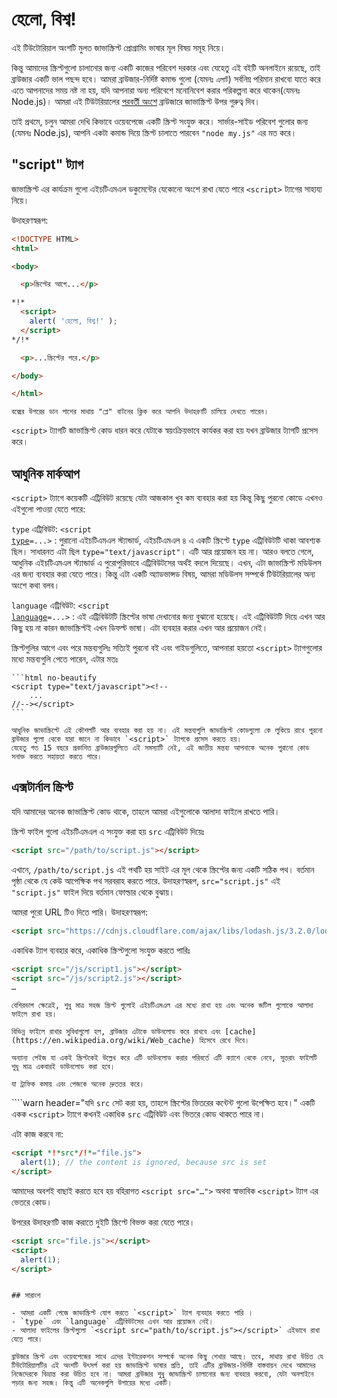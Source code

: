 # হেলো, বিশ্ব!

এই টিউটোরিয়াল অংশটি মুলত জাভাস্ক্রিপ্ট প্রোগ্রামিং ভাষার মূল বিষয় সমূহ নিয়ে।

কিন্তু আমাদের স্ক্রিপ্টগুলো চালানোর জন্য একটি কাজের পরিবেশ দরকার এবং যেহেতু এই বইটি অনলাইনে রয়েছে, তাই ব্রাউজার একটি ভাল পছন্দ হবে। আমরা ব্রাউজার-নির্দিষ্ট কমান্ড গুলো (যেমনঃ `এলার্ট`) সর্বনিম্ন পরিমান রাখবো যাতে করে এতে আপনাদের সময় নষ্ট না হয়, যদি আপনারা অন্য পরিবেশে মনোনিবেশ করার পরিকল্পনা করে থাকেন(যেমনঃ Node.js)। আমরা এই টিউটরিয়ালের [পরবর্তী অংশে](/ui) ব্রাউজারে জাভাস্ক্রিপ্ট উপর গুরুত্ব দিব। 

তাই প্রথমে, চলুন আমরা দেখি কিভাবে ওয়েবপেজে একটি স্ক্রিপ্ট সংযুক্ত করে। সার্ভার-সাইড পরিবেশ গুলোর জন্য (যেমনঃ Node.js), আপনি একটা কমান্ড দিয়ে  স্ক্রিপ্ট চালাতে পারবেন `"node my.js"` এর মত করে। 


## "script" ট্যাগ

জাভাস্ক্রিপ্ট এর কার্যক্রম গুলো এইচটিএমএল ডকুমেন্টের যেকোনো অংশে রাখা যেতে পারে `<script>` ট্যাগের সাহায্য নিয়ে। 

উদাহরণস্বরূপ:

```html run height=100
<!DOCTYPE HTML>
<html>

<body>

  <p>স্ক্রিপ্টের আগে...</p>

*!*
  <script>
    alert( 'হেলো, বিশ্ব!' );
  </script>
*/!*

  <p>...স্ক্রিপ্টের পরে.</p>

</body>

</html>
```

```online
বক্সের উপরের ডান পাশের মাথায় "প্লে" বাটনের ক্লিক করে আপনি উদাহরণটি চালিয়ে দেখতে পারেন।
```

`<script>` ট্যাগটি জাভাস্ক্রিপ্ট কোড ধারন করে  যেটাকে স্বয়ংক্রিয়ভাবে কার্যকর করা হয় যখন ব্রাউজার ট্যাগটি প্রসেস করে। 

## আধুনিক মার্কআপ

`<script>` ট্যাগে কয়েকটি এট্রিবিউট রয়েছে যেটা আজকাল খুব কম ব্যবহার করা হয় কিন্তু কিছু পুরনো কোডে এখনও এইগুলো পাওয়া যেতে পারে:

`type` এট্রিবিউট: <code>&lt;script <u>type</u>=...&gt;</code>
: পুরানো এইচটিএমএল স্ট্যান্ডার্ড, এইচটিএমএল ৪ এ একটি স্ক্রিপ্টে `type` এট্রিবিউটটি থাকা আবশ্যক ছিল।  সাধারনত এটা ছিল `type="text/javascript"`। এটি আর প্রয়োজন হয় না। আরও বলতে গেলে, আধুনিক এইচটিএমএল স্ট্যান্ডার্ড এ পুরোপুরিভাবে এট্রিবিউটসের অর্থই বদলে দিয়েছে। এখন, এটা জাভাস্ক্রিপ্ট মডিউলস এর জন্য ব্যবহার করা যেতে পারে। কিন্তু এটা একটি অ্যাডভান্সড বিষয়, আমরা মডিউলস সম্পর্কে টিউটরিয়ালের অন্য অংশে কথা বলব।

`language` এট্রিবিউট: <code>&lt;script <u>language</u>=...&gt;</code>
: এই এট্রিবিউটটি স্ক্রিপ্টের ভাষা দেখানোর জন্য বুঝানো হয়েছে।  এই এট্রিবিউটটি দিয়ে এখন আর কিছু হয় না কারন জাভাস্ক্রিপ্টই এখন ডিফল্ট ভাষা। এটা ব্যবহার করার এখন আর প্রয়োজন নেই।

স্ক্রিপ্টগুলির আগে এবং পরে মন্তব্যগুলিঃ 
সত্যিই পুরনো বই এবং গাইডগুলিতে, আপনারা হয়তো `<script>` ট্যাগগুলোর মধ্যে মন্তব্যগুলি পেতে পারেন, এটার মতঃ

    ```html no-beautify
    <script type="text/javascript"><!--
        ...
    //--></script>
    ```
    
    আধুনিক জাভাস্ক্রিপ্টে এই কৌশলটি আর ব্যবহার করা হয় না। এই মন্তব্যগুলি জাভাস্ক্রিপ্ট কোডগুলো কে লুকিয়ে রাখে পুরনো ব্রাউজার গুলো থেকে যারা জানে না কিভাবে `<script>` ট্যাগকে প্রসেস করতে হয়।
    যেহেতু গত 15 বছরে প্রকাশিত ব্রাউজারগুলিতে এই সমস্যাটি নেই, এই জাতীয় মন্তব্য আপনাকে অনেক পুরানো কোড সনাক্ত করতে সহায়তা করতে পারে।


## এক্সটার্নাল স্ক্রিপ্ট

যদি আমাদের অনেক জাভাস্ক্রিপ্ট কোড থাকে, তাহলে আমরা এইগুলোকে আলাদা ফাইলে রাখতে পারি।

স্ক্রিপ্ট ফাইল গুলো এইচটিএমএল এ সংযুক্ত করা হয় `src` এট্রিবিউট দিয়েঃ 

```html
<script src="/path/to/script.js"></script>
```

এখানে, `/path/to/script.js` এই পথটি হয় সাইট এর মূল থেকে স্ক্রিপ্টের জন্য একটি সঠিক পথ। বর্তমান পৃষ্ঠা থেকে যে কেউ আপেক্ষিক পথ সরবরাহ করতে পারে. উদাহরণস্বরূপ, `src="script.js"` এই `"script.js"` ফাইল দিয়ে বর্তমান ফোল্ডার থেকে বুঝায়। 

আমরা পুরো URL টিও দিতে পারি। উদাহরণস্বরূপ:

```html
<script src="https://cdnjs.cloudflare.com/ajax/libs/lodash.js/3.2.0/lodash.js"></script>
```

একাধিক ট্যাগ ব্যবহার করে, একাধিক স্ক্রিপ্টগুলো সংযুক্ত করতে পারিঃ

```html
<script src="/js/script1.js"></script>
<script src="/js/script2.js"></script>
…
```

```smart
বেশিরভাগ ক্ষেত্রেই, শুধু মাত্র সহজ স্ক্রিপ্ট গুলোই এইচটিএমএল এর মধ্যে রাখা হয় এবং অনেক জটিল গুলোকে আলাদা ফাইলে রাখা হয়।

বিভিন্ন ফাইলে রাখার সুবিধাগুলো হল, ব্রাউজার এটাকে ডাউনলোড করে রাখবে এবং [cache](https://en.wikipedia.org/wiki/Web_cache) হিসেবে রেখে দিবে।

অন্যান্য পেইজ যা একই স্ক্রিপ্টকেই উল্লেখ করে এটি ডাউনলোড করার পরিবর্তে এটি ক্যাশে থেকে নেবে, সুতরাং ফাইলটি শুধু মাত্র একবারই ডাউনলোড করা হবে।

যা ট্রাফিক কমায় এবং পেজকে অনেক দ্রুততর করে।
```

````warn header="যদি `src` সেট করা হয়, তাহলে স্ক্রিপ্টের ভিতরের কন্টেন্ট গুলো উপেক্ষিত হবে।"
একটি একক `<script>` ট্যাগে কখনই একাধিক `src` এট্রিবিউট এবং ভিতরে কোড থাকতে পারে না।

এটা কাজ করবে না:

```html
<script *!*src*/!*="file.js">
  alert(1); // the content is ignored, because src is set
</script>
```

আমাদের অবশই বাছাই করতে হবে হয় বহিরাগত `<script src="…">` অথবা স্বাভাবিক `<script>` ট্যাগ এর ভেতরে কোড।

উপরের উদাহরণটি কাজ করাতে দুইটি স্ক্রিপ্টে বিভক্ত করা যেতে পারে।

```html
<script src="file.js"></script>
<script>
  alert(1);
</script>
```
````

## সারাংশ

- আমরা একটি পেজে জাভাস্ক্রিপ্ট যোগ করতে `<script>` ট্যাগ ব্যবহার করতে পারি ।
- `type` এবং `language` এট্রিবিউটসের এখন আর প্রয়োজন নেই।
- আলাদা ফাইলের স্ক্রিপ্টগুলো `<script src="path/to/script.js"></script>` এইভাবে রাখা যেতে পারে।

ব্রাউজার স্ক্রিপ্ট এবং ওয়েবপেজের সাথে এদের ইন্টারেকশন সম্পর্কে অনেক কিছু শেখার আছে। তবে, মাথায় রাখা উচিত যে টিউটোরিয়ালটির এই অংশটি উৎসর্গ করা হয় জাভাস্ক্রিপ্ট ভাষার প্রতি, তাই এটির ব্রাউজার-নির্দিষ্ট বাস্তবায়ন দেখে আমাদের নিজেদেরকে বিভ্রান্ত করা উচিত হবে না। আমরা ব্রাউজার শুধু জাভাস্ক্রিপ্ট চালানোর জন্য ব্যবহার করবো, যেটা অনলাইনে পড়ার জন্য সহজ। কিন্তু এটি অনেকগুলি উপায়ের মধ্যে একটি।